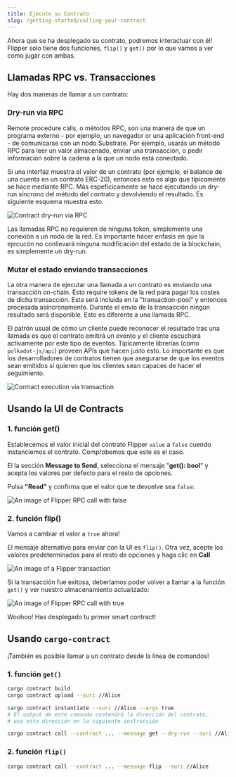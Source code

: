 ```yaml
---
title: Ejecute su Contrato
slug: /getting-started/calling-your-contract
---
```


Ahora que se ha desplegado su contrato, podremos interactuar con él! Flipper solo tiene dos funciones,
 `flip()` y `get()` por lo que vamos a ver como jugar con ambas.

## Llamadas RPC vs. Transacciones

Hay dos maneras de llamar a un contrato:

### Dry-run via RPC

Remote procedure calls, o métodos RPC, son una manera de que un programa externo - por ejemplo, un
navegador or una aplicación front-end - de comunicarse con un nodo Substrate.
Por ejemplo, usarás un método RPC para leer un valor almacenado, enviar una transacción, o 
pedir información sobre la cadena a la que un nodo está conectado.

Si una interfaz muestra el valor de un contrato (por ejemplo, el balance de una cuenta
en un contrato ERC-20), entonces esto es algo que típicamente se hace mediante RPC.
Más espeficicamente se hace ejecutando un dry-run síncrono del método del contrato y
devolviendo el resultado.
Es siguiente esquema muestra esto.

![Contract dry-run via RPC](/img/es/rpc.svg)

Las llamadas RPC no requieren de ninguna token, simplemente una conexión a un nodo
de la red. Es importante hacer enfasis en que la ejecucón no conllevará ninguna modificación
del estado de la blockchain, es simplemente un dry-run.

### Mutar el estado enviando transacciones

La otra manera de ejecutar una llamada a un contrato es enviando una transacción
on-chain. Esto require tokens de la red para pagar los costes de dicha transacción.
Esta será incluida en la "transaction-pool" y entonces procesada asíncronamente.
Durante el envío de la transacción ningún resultado será disponible. Esto es diferente
a una llamada RPC.

El patrón usual de cómo un cliente puede reconocer el resultado tras una llamada es que
el contrato emitirá un evento y el cliente escuchará activamente por este tipo de eventos.
Típicamente librerías (como `polkadot-js/api`) proveen APIs que hacen justo esto.
Lo importante es que los desarrolladores de contratos tienen que asegurarse de que
los eventos sean emitidos si quieren que los clientes sean capaces de hacer el seguimiento.

![Contract execution via transaction](/img/es/events.svg)

## Usando la UI de Contracts
### 1. función get()

Establecemos el valor inicial del contrato Flipper
`value` a `false` cuendo instanciemos el contrato. Comprobemos que este es el caso.

El la sección **Message to Send**, selecciona el mensaje "**get(): bool**" y acepta los valores por defecto para el resto de opciones.

Pulsa **"Read"** y confirma que el valor que te devuelve sea `false`:

![An image of Flipper RPC call with false](/img/flipper-false.png)

### 2. función flip()

Vamos a cambiar el valor a `true` ahora!

El mensaje alternativo para enviar con la UI es `flip()`. Otra vez, acepte los valores predeterminados para el resto de opciones y haga clic en **Call**

![An image of a Flipper transaction](/img/send-as-transaction.png)

Si la transacción fue exitosa, deberíamos poder volver a llamar a la función `get()` y ver nuestro almacenamiento actualizado:

![An image of Flipper RPC call with true](/img/flipper-true.png)

Woohoo! Has desplegado tu primer smart contract!

## Usando `cargo-contract`

¡También es posible llamar a un contrato desde la línea de comandos!

### 1. función `get()`

```bash
cargo contract build
cargo contract upload --suri //Alice

cargo contract instantiate --suri //Alice --args true
# El output de este comando contendrá la dirección del contrato,
# usa esta dirección en la siguiente instrucción

cargo contract call --contract ... --message get --dry-run --suri //Alice
```

### 2. función `flip()`

```bash
cargo contract call --contract ... --message flip --suri //Alice
```